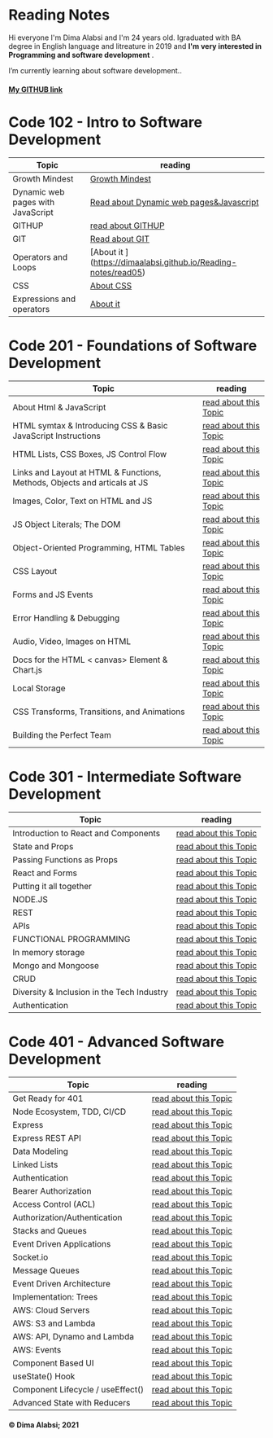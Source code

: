 # Reading Notes

Hi everyone I'm Dima Alabsi and I'm 24 years old. Igraduated with BA degree in English language and litreature in 2019 and **I'm very interested in Programming and software development** .

  I’m currently learning about software development..

#### [My GITHUB link](https://github.com/DimaAlabsi)


# Code 102 - Intro to Software Development

| Topic    | reading |
| ----------- | ----------- |
| Growth Mindest   | [Growth Mindest](https://dimaalabsi.github.io/Reading-notes/growth%20mindest)       |
|   Dynamic web pages with JavaScript      | [ Read about Dynamic web pages&Javascript](https://dimaalabsi.github.io/Reading-notes/read44  )
|GITHUP| [read about GITHUP](https://dimaalabsi.github.io/Reading-notes/read01) |
|GIT|[Read about GIT](https://dimaalabsi.github.io/Reading-notes/read02)|
  |Operators and Loops|[About it ] (<https://dimaalabsi.github.io/Reading-notes/read05>)|
 |CSS |[About CSS](https://dimaalabsi.github.io/Reading-notes/read6)|
 |Expressions and operators|[About it](https://dimaalabsi.github.io/Reading-notes/read7)|
  
# Code 201 - Foundations of Software Development

   | Topic    | reading |
| ----------- | ----------- |
|About Html & JavaScript|[read about this Topic](https://dimaalabsi.github.io/Reading-notes/class01)|
|  HTML symtax & Introducing CSS & Basic JavaScript Instructions|[read about this Topic](https://dimaalabsi.github.io/Reading-notes/class02)|
| HTML Lists, CSS Boxes, JS Control Flow|[read about this Topic](https://dimaalabsi.github.io/Reading-notes/class03) |
|Links and Layout at HTML & Functions, Methods, Objects and articals at JS | [read about this Topic](https://dimaalabsi.github.io/Reading-notes/class04) |
| Images, Color, Text on HTML and JS|[read about this Topic](https://dimaalabsi.github.io/Reading-notes/class05)|
| JS Object Literals; The DOM|[read about this Topic](https://dimaalabsi.github.io/Reading-notes/class06)|
| Object-Oriented Programming, HTML Tables  |[read about this Topic](https://dimaalabsi.github.io/Reading-notes/class07)|
| CSS Layout|[read about this Topic](https://dimaalabsi.github.io/Reading-notes/class08)|
|  Forms and JS Events|[read about this Topic](https://dimaalabsi.github.io/Reading-notes/class09)|
|Error Handling & Debugging |[read about this Topic](https://dimaalabsi.github.io/Reading-notes/class10) |
| Audio, Video, Images on HTML|[read about this Topic](https://dimaalabsi.github.io/Reading-notes/class11) |
|Docs for the HTML < canvas> Element & Chart.js|[read about this Topic](https://dimaalabsi.github.io/Reading-notes/class12) |
|Local Storage|[read about this Topic](https://dimaalabsi.github.io/Reading-notes/class13) |
| CSS Transforms, Transitions, and Animations|[read about this Topic](https://dimaalabsi.github.io/Reading-notes/class13) |
|Building the Perfect Team|[read about this Topic](https://dimaalabsi.github.io/Reading-notes/class14b) |

# Code 301 - Intermediate Software Development


 | Topic    | reading |
| ----------- | ----------- |
|Introduction to React and Components|[read about this Topic](https://dimaalabsi.github.io/Reading-notes/read1) |
| State and Props | [read about this Topic](https://dimaalabsi.github.io/Reading-notes/read2) |
| Passing Functions as Props |[read about this Topic](https://dimaalabsi.github.io/Reading-notes/read3) |
|React and Forms |[read about this Topic](https://dimaalabsi.github.io/Reading-notes/read4) |
| Putting it all together |[read about this Topic](https://dimaalabsi.github.io/Reading-notes/read5) |
| NODE.JS |[read about this Topic](https://dimaalabsi.github.io/Reading-notes/read6) |
| REST|[read about this Topic](https://dimaalabsi.github.io/Reading-notes/read7)|
| APIs|[read about this Topic](https://dimaalabsi.github.io/Reading-notes/read8)|
| FUNCTIONAL PROGRAMMING|[read about this Topic](https://dimaalabsi.github.io/Reading-notes/read9)|
|In memory storage|[read about this Topic](https://dimaalabsi.github.io/Reading-notes/read.10)|
|Mongo and Mongoose|[read about this Topic](https://dimaalabsi.github.io/Reading-notes/read11)|
|CRUD|[read about this Topic](https://dimaalabsi.github.io/Reading-notes/read.12)|
|Diversity & Inclusion in the Tech Industry|[read about this Topic](https://dimaalabsi.github.io/Reading-notes/read.13)|
|Authentication|[read about this Topic](https://dimaalabsi.github.io/Reading-notes/read.14)|



# Code 401 - Advanced Software Development

| Topic    | reading |
| ----------- | ----------- |
|Get Ready for 401|[read about this Topic](https://dimaalabsi.github.io/Reading-notes/prep401)|
|Node Ecosystem, TDD, CI/CD|[read about this Topic](https://dimaalabsi.github.io/Reading-notes/read401)|
|Express|[read about this Topic](https://dimaalabsi.github.io/Reading-notes/read402)|
| Express REST API|[read about this Topic](https://dimaalabsi.github.io/Reading-notes/read403)|
| Data Modeling|[read about this Topic](https://dimaalabsi.github.io/Reading-notes/read404)|
| Linked Lists|[read about this Topic](https://dimaalabsi.github.io/Reading-notes/read405)|
| Authentication|[read about this Topic](https://dimaalabsi.github.io/Reading-notes/read406)|
|Bearer Authorization|[read about this Topic](https://dimaalabsi.github.io/Reading-notes/read407)|
|Access Control (ACL)|[read about this Topic](https://dimaalabsi.github.io/Reading-notes/read408)|
|Authorization/Authentication|[read about this Topic](https://dimaalabsi.github.io/Reading-notes/read409)|
|Stacks and Queues|[read about this Topic](https://dimaalabsi.github.io/Reading-notes/read410)|
|Event Driven Applications|[read about this Topic](https://dimaalabsi.github.io/Reading-notes/read411)|
| Socket.io|[read about this Topic](https://dimaalabsi.github.io/Reading-notes/read412)|
| Message Queues|[read about this Topic](https://dimaalabsi.github.io/Reading-notes/read413)|
|Event Driven Architecture|[read about this Topic](https://dimaalabsi.github.io/Reading-notes/read414)|
|Implementation: Trees|[read about this Topic](https://dimaalabsi.github.io/Reading-notes/read4.15)|
|AWS: Cloud Servers|[read about this Topic](https://dimaalabsi.github.io/Reading-notes/read416)|
|AWS: S3 and Lambda|[read about this Topic](https://dimaalabsi.github.io/Reading-notes/read417)|
|AWS: API, Dynamo and Lambda|[read about this Topic](https://dimaalabsi.github.io/Reading-notes/read418)|
|AWS: Events|[read about this Topic](https://dimaalabsi.github.io/Reading-notes/read419)|
|Component Based UI|[read about this Topic](https://dimaalabsi.github.io/Reading-notes/read426)|
|useState() Hook|[read about this Topic](https://dimaalabsi.github.io/Reading-notes/read427)|
|Component Lifecycle / useEffect()|[read about this Topic](https://dimaalabsi.github.io/Reading-notes/read428)|
|Advanced State with Reducers|[read about this Topic](https://dimaalabsi.github.io/Reading-notes/read429)|






                                                  

#### &copy; Dima Alabsi; 2021
